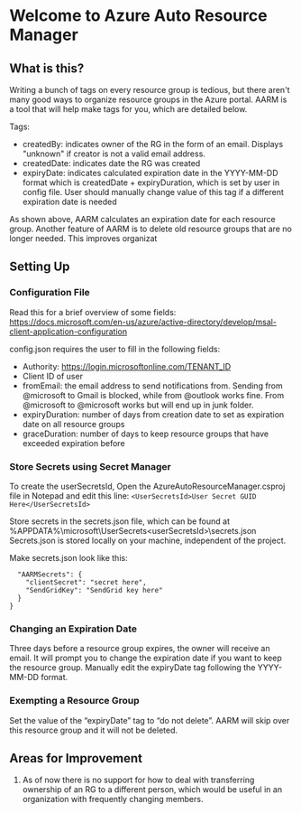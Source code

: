 # Welcome to Azure Auto Resource Manager
## What is this?
Writing a bunch of tags on every resource group is tedious, but there aren't many good ways to organize resource groups in the Azure portal. AARM is a tool that will help make tags for you, which are detailed below.

Tags:
* createdBy: indicates owner of the RG in the form of an email. Displays "unknown" if creator is not a valid email address. 
* createdDate: indicates date the RG was created
* expiryDate: indicates calculated expiration date in the YYYY-MM-DD format which is createdDate + expiryDuration, which is set by user in config file. User should manually change value of this tag if a different expiration date is needed

As shown above, AARM calculates an expiration date for each resource group. Another feature of AARM is to delete old resource groups that are no longer needed. This improves organizat

## Setting Up

### Configuration File

Read this for a brief overview of some fields: https://docs.microsoft.com/en-us/azure/active-directory/develop/msal-client-application-configuration

config.json requires the user to fill in the following fields:
*	Authority: https://login.microsoftonline.com/TENANT_ID
*	Client ID of user
*	fromEmail: the email address to send notifications from. Sending from @microsoft to Gmail is blocked, while from @outlook works fine. From @microsoft to @microsoft works but will end up in junk folder. 
*	expiryDuration: number of days from creation date to set as expiration date on all resource groups
*	graceDuration: number of days to keep resource groups that have exceeded expiration before 

### Store Secrets using Secret Manager

To create the userSecretsId, Open the AzureAutoResourceManager.csproj file in Notepad and edit this line:
```<UserSecretsId>User Secret GUID Here</UserSecretsId>```

Store secrets in the secrets.json file, which can be found at %APPDATA%\microsoft\UserSecrets\<userSecretsId>\secrets.json
Secrets.json is stored locally on your machine, independent of the project.

Make secrets.json look like this:

```{
  "AARMSecrets": {
    "clientSecret": "secret here",
    "SendGridKey": "SendGrid key here"
  }
}
```

### Changing an Expiration Date
Three days before a resource group expires, the owner will receive an email. It will prompt you to change the expiration date if you want to keep the resource group. Manually edit the expiryDate tag following the YYYY-MM-DD format.

### Exempting a Resource Group
Set the value of the “expiryDate” tag to “do not delete”. AARM will skip over this resource group and it will not be deleted. 



## Areas for Improvement
1. As of now there is no support for how to deal with transferring ownership of an RG to a different person, which would be useful in an organization with frequently changing members.
